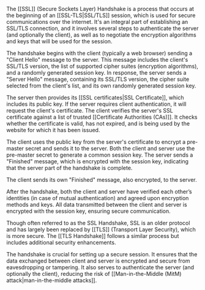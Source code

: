 The [[SSL]] (Secure Sockets Layer) Handshake is a process that occurs at the beginning of an [[SSL-TLS|SSL/TLS]] session, which is used for secure communications over the internet. It's an integral part of establishing an SSL/TLS connection, and it involves several steps to authenticate the server (and optionally the client), as well as to negotiate the encryption algorithms and keys that will be used for the session.

The handshake begins with the client (typically a web browser) sending a "Client Hello" message to the server. This message includes the client's SSL/TLS version, the list of supported cipher suites (encryption algorithms), and a randomly generated session key. In response, the server sends a "Server Hello" message, containing its SSL/TLS version, the cipher suite selected from the client's list, and its own randomly generated session key.

The server then provides its [[SSL certificates|SSL Certificate]], which includes its public key. If the server requires client authentication, it will request the client's certificate. The client verifies the server's SSL certificate against a list of trusted [[Certificate Authorities (CAs)]]. It checks whether the certificate is valid, has not expired, and is being used by the website for which it has been issued.

The client uses the public key from the server's certificate to encrypt a pre-master secret and sends it to the server. Both the client and server use the pre-master secret to generate a common session key. The server sends a "Finished" message, which is encrypted with the session key, indicating that the server part of the handshake is complete.

The client sends its own "Finished" message, also encrypted, to the server.

After the handshake, both the client and server have verified each other’s identities (in case of mutual authentication) and agreed upon encryption methods and keys. All data transmitted between the client and server is encrypted with the session key, ensuring secure communication.

Though often referred to as the SSL Handshake, SSL is an older protocol and has largely been replaced by [[TLS]] (Transport Layer Security), which is more secure. The [[TLS Handshake]] follows a similar process but includes additional security enhancements.

The handshake is crucial for setting up a secure session. It ensures that the data exchanged between client and server is encrypted and secure from eavesdropping or tampering. It also serves to authenticate the server (and optionally the client), reducing the risk of [[Man-in-the-Middle (MitM) attack|man-in-the-middle attacks]].